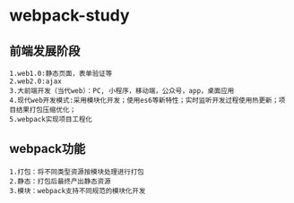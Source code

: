 # webpack-study
## 前端发展阶段
    1.web1.0:静态页面，表单验证等
    2.web2.0:ajax
    3.大前端开发（当代web）：PC, 小程序，移动端，公众号，app，桌面应用
    4.现代web开发模式:采用模块化开发；使用es6等新特性；实时监听开发过程使用热更新；项目结果打包压缩优化；
    5.webpack实现项目工程化
## webpack功能
    1.打包：将不同类型资源按模块处理进行打包
    2.静态：打包后最终产出静态资源
    3.模块：webpack支持不同规范的模块化开发
